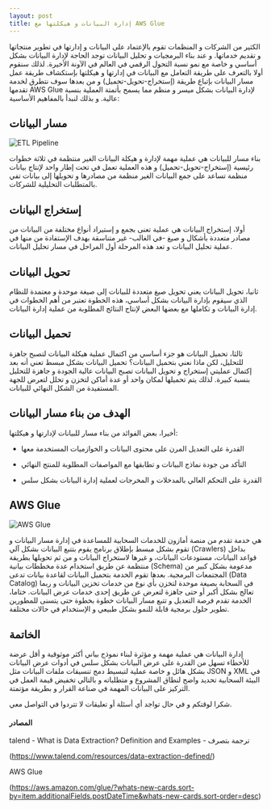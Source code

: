 ```yaml
---
layout: post
title: إدارة البيانات و هيكلتها مع AWS Glue
---
```


الكثير من الشركات و المنظمات تقوم بالإعتماد على البيانات و إدارتها في تطوير منتجاتها و تقديم خدماتها. و عند بناء البرمجيات و تحليل البيانات توجد الحاجة لإدارة البيانات بشكل أساسي و خاصة مع نمو نسبة التحول الرقمي في العالم في الآونة الأخيرة. لذلك سنقوم أولا بالتعرف على طريقة التعامل مع البيانات في إدارتها و هيكلتها بإستكشاف طريقة عمل مسار البيانات بإتباع طريقة (إستخراج-تحويل-تحميل) و من بعدها سوف نتطرق لخدمة تقدمها AWS Glue لإدارة البيانات بشكل ميسر و منظم مما يسمح بأتمتة العملية بنسبة عالية. و بذلك لنبدأ بالمفاهيم الأساسية:


## مسار البيانات
![ETL Pipeline](https://panoply.io/uploads/etl-1.png "https://panoply.io/uploads/etl-1.png")

بناء مسار للبيانات هي عملية مهمة لإدارة و هيكلة البيانات الغير منتظمة في ثلاثة خطوات رئيسية (إستخراج-تحويل-تحميل) و هذه العملية تعمل في تحت إطار واحد لإنتاج بيانات منظمة تساعد على جمع البيانات الغير منظمة من مصادرها و تحويلها إلى بيانات تفي بالمتطلبات التحليلية للشركات.

## إستخراج البيانات

أولا، إستخراج البيانات هي عملية تعنى بجمع و إستيراد أنواع مختلفة من البيانات من مصادر متعددة بأشكال و صيغ -في الغالب- غير متناسقة بهدف الإستفادة من منها في عملية تحليل البيانات و تعد هذه المرحلة أول المراحل في مسار تحليل البيانات.

## تحويل البيانات

ثانيا، تحويل البيانات يعني تحويل صيغ متعددة للبيانات إلى صيغة موحدة و معتمدة للنظام الذي سيقوم بإدارة البيانات بشكل أساسي، هذه الخطوة تعتبر من أهم الخطوات في إدارة البيانات و تكاملها مع بعضها البعض لإنتاج النتائج المطلوبة من عملية إدارة البيانات.


## تحميل البيانات

ثالثا، تحميل البيانات هو جزء أساسي من اكتمال عملية هيكلة البيانات لتصبح جاهزة للتحليل، لكن ماذا نعني بتحميل البيانات؟ تحميل البيانات بشكل مبسط تعني أنه بعد إكتمال عمليتي إستخراج و تحويل البيانات تصبح البيانات عالية الجودة و جاهزة للتحليل بنسبة كبيرة. لذلك يتم تحميلها لمكان واحد أو عدة أماكن لتخزن و تحلل لتعرض للجهة المستفيدة من الشكل النهائي للبيانات.


## الهدف من بناء مسار البيانات

أخيرا، بعض الفوائد من بناء مسار للبيانات لإدارتها و هيكلتها:

- القدرة على التعديل المرن على محتوى البيانات و الخوازميات المستخدمة معها

- التأكد من جودة نماذج البيانات و تطابقها مع المواصفات المطلوبة للمنتج النهائي

- القدرة على التحكم العالي بالمدخلات و المخرجات لعملية إدارة البيانات بشكل سلس


## AWS Glue
![AWS Glue](https://img.stackshare.io/service/8906/AWS-Glue_4x.png "https://img.stackshare.io/service/8906/AWS-Glue_4x.png")

هي خدمة تقدم من منصة أمازون للخدمات السحابية للمساعدة في إدارة مسار البيانات و تقوم بشكل مبسط بإطلاق برنامج يقوم  بتتبع البيانات بشكل آلي (Crawlers) بداخل قواعد البيانات، مستودعات البيانات، و غيرها لاستخراج البيانات و من ثم تحويلها بطريقة منتظمة عن طريق استخدام عدة مخططات بيانية (Schema) مدعومة بشكل كبير من المجتمعات البرمجية. بعدها تقوم الخدمة بتحميل البيانات لقاعدة بيانات تدعى (Data Catalog) في السحابة بصيغة موحدة لتخزن بأي نوع من خدمات تخزين البيانات و ربما تعالج بشكل أكبر أو حتى جاهزة لتعرض عن طريق إحدى خدمات عرض البيانات. ختاما، الخدمة تقدم فرصة التعديل و تتبع مسار البيانات خطوة بخطوة حتى يتسنى للمطورين تطوير حلول برمجية قابلة للنمو بشكل طبيعي و الإستخدام في حالات مختلفة.

## الخاتمة

إدارة البيانات هي عملية مهمة و مؤثرة لبناء نموذج بياني أكثر موثوقية و أقل عرضة للأخطاء تسهل من القدرة على عرض البيانات بشكل سلس في أدوات عرض البيانات بشكل هائل و خاصة عملية لتبسيط دمج تنسيقات ملفات البيانات مثل JSON و XML في البيئة السحابية
تحديد واضح لنطاق المشروع و متطلباته و بالتالي تخفيض قيمة العمل في التركيز على البيانات المهمة في صناعة القرار و بطريقة مؤتمتة.


شكرا لوقتكم و في حال تواجد أي أسئلة أو تعليقات لا تتردوا في التواصل معي.

#### المصادر

talend - What is Data Extraction? Definition and Examples - ترجمة بتصرف

(<https://www.talend.com/resources/data-extraction-defined/>)

AWS Glue

(<https://aws.amazon.com/glue/?whats-new-cards.sort-by=item.additionalFields.postDateTime&whats-new-cards.sort-order=desc>)